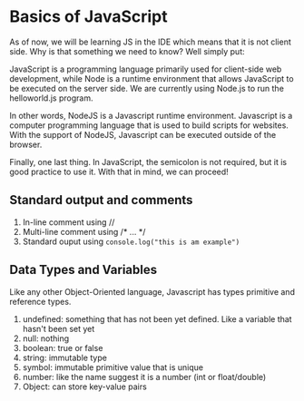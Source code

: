 # Basics of JavaScript

As of now, we will be learning JS in the IDE which means that it is not client side. Why is that something we need to know?
Well simply put: 

JavaScript is a programming language primarily used for client-side web development, while Node is a runtime environment that allows JavaScript to be executed on the server side.
We are currently using Node.js to run the helloworld.js program.

In other words, NodeJS is a Javascript runtime environment. Javascript is a computer programming language that is used to build scripts for websites. With the support of NodeJS, Javascript can be executed outside of the browser.

Finally, one last thing. In JavaScript, the semicolon is not required, but it is good practice to use it.
With that in mind, we can proceed!

## Standard output and comments

1) In-line comment using //
2) Multi-line comment using /* ... */
3) Standard ouput using `console.log("this is am example")`


## Data Types and Variables

Like any other Object-Oriented language, Javascript has types primitive and reference types.

1) undefined: something that has not been yet defined. Like a variable that hasn't been set yet
2) null: nothing
3) boolean: true or false
4) string: immutable type
5) symbol: immutable primitive value that is unique
6) number: like the name suggest it is a number (int or float/double)
7) Object: can store key-value pairs